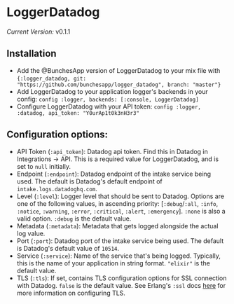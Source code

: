 # LoggerDatadog
*Current Version:* v0.1.1

## Installation
- Add the @BunchesApp version of LoggerDatadog to your mix file with `{:logger_datadog, git: "https://github.com/bunchesapp/logger_datadog", branch: "master"}`
- Add LoggerDatadog to your application logger's backends in your config: `config :logger, backends: [:console, LoggerDatadog]`
- Configure LoggerDatadog with your API token: `config :logger, :datadog, api_token: "Y0urAp1t0k3nH3r3"`

## Configuration options:
- API Token (`:api_token`): Datadog api token. Find this in Datadog in Integrations -> API. This is a required value for LoggerDatadog, and is set to `null` initially.
- Endpoint (`:endpoint`): Datadog endpoint of the intake service being used. The default is Datadog's default endpoint of `intake.logs.datadoghq.com`.
- Level (`:level`): Logger level that should be sent to Datadog. Options are one of the following values, in ascending priority: [`:debug`/`:all`, `:info`, `:notice`, `:warning`, `:error`, `:critical`, `:alert`, `:emergency`]. `:none` is also a valid option. `:debug` is the default value.
- Metadata (`:metadata`): Metadata that gets logged alongside the actual log value.
- Port (`:port`): Datadog port of the intake service being used. The default is Datadog's default value of `10514`.
- Service (`:service`): Name of the service that's being logged. Typically, this is the name of your application in string format. `"elixir"` is the default value.
- TLS (`:tls`): If set, contains TLS configuration options for SSL connection with Datadog. `false` is the default value. See Erlang's `:ssl` docs [here](https://erlang.org/doc/man/ssl.html#type-tls_client_option) for more information on configuring TLS.
